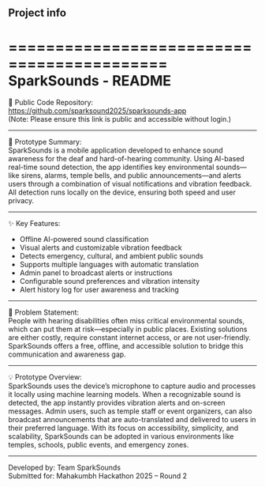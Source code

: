 ## Project info
===========================================
              SparkSounds - README
===========================================

🔗 Public Code Repository:  
https://github.com/sparksound2025/sparksounds-app  
(Note: Please ensure this link is public and accessible without login.)

--------------------------------------------------
📝 Prototype Summary:  
SparkSounds is a mobile application developed to enhance sound awareness for the deaf and hard-of-hearing community. Using AI-based real-time sound detection, the app identifies key environmental sounds—like sirens, alarms, temple bells, and public announcements—and alerts users through a combination of visual notifications and vibration feedback. All detection runs locally on the device, ensuring both speed and user privacy.

--------------------------------------------------
✨ Key Features:  
- Offline AI-powered sound classification  
- Visual alerts and customizable vibration feedback  
- Detects emergency, cultural, and ambient public sounds  
- Supports multiple languages with automatic translation  
- Admin panel to broadcast alerts or instructions  
- Configurable sound preferences and vibration intensity  
- Alert history log for user awareness and tracking

--------------------------------------------------
🚨 Problem Statement:  
People with hearing disabilities often miss critical environmental sounds, which can put them at risk—especially in public places. Existing solutions are either costly, require constant internet access, or are not user-friendly. SparkSounds offers a free, offline, and accessible solution to bridge this communication and awareness gap.

--------------------------------------------------
💡 Prototype Overview:  
SparkSounds uses the device’s microphone to capture audio and processes it locally using machine learning models. When a recognizable sound is detected, the app instantly provides vibration alerts and on-screen messages. Admin users, such as temple staff or event organizers, can also broadcast announcements that are auto-translated and delivered to users in their preferred language. With its focus on accessibility, simplicity, and scalability, SparkSounds can be adopted in various environments like temples, schools, public events, and emergency zones.

--------------------------------------------------
Developed by: Team SparkSounds  
Submitted for: Mahakumbh Hackathon 2025 – Round 2

